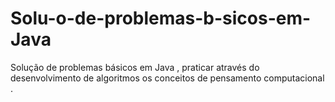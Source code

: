 # Solu-o-de-problemas-b-sicos-em-Java
Solução de problemas básicos em Java , praticar através do desenvolvimento de algoritmos os conceitos de pensamento computacional .
